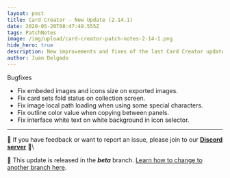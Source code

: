 ```yaml
---
layout: post
title: Card Creator - New Update (2.14.1)
date: 2020-05-20T08:47:49.555Z
tags: PatchNotes
image: /img/upload/card-creator-patch-notes-2-14-1.png
hide_hero: true
description: New improvements and fixes of the last Card Creator update!
author: Juan Delgado
---
```



Bugfixes

* Fix embeded images and icons size on exported images.
* Fix card sets fold status on collection screen.
* Fix image local path loading when using some special characters.
* Fix outline color value when copying between panels.
* Fix interface white text on white background in icon selector.


---

📌 If you have feedback or want to report an issue, please join to our **[Discord server](http://discord.gg/pixelatto)** 💬\

📌 This update is released in the ***beta*** branch. [Learn how to change to another branch here](/blog/beta-and-legacy-versions).